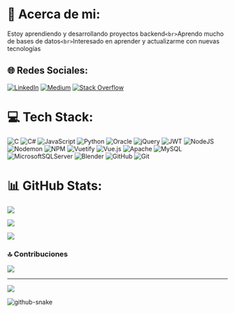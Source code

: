 # 💫 Acerca de mi:

Estoy aprendiendo y desarrollando proyectos backend`<br>`Aprendo mucho de bases de datos`<br>`Interesado en aprender y actualizarme con nuevas tecnologías

## 🌐 Redes Sociales:

[![LinkedIn](https://img.shields.io/badge/LinkedIn-%230077B5.svg?logo=linkedin&logoColor=white)](https://linkedin.com/in/alair-toxtega-91ab13277) [![Medium](https://img.shields.io/badge/Medium-12100E?logo=medium&logoColor=white)](https://medium.com/@alair.tox) [![Stack Overflow](https://img.shields.io/badge/-Stackoverflow-FE7A16?logo=stack-overflow&logoColor=white)](https://stackoverflow.com/users/30627328/alairtox)

# 💻 Tech Stack:

![C](https://img.shields.io/badge/c-%2300599C.svg?style=for-the-badge&logo=c&logoColor=white) ![C#](https://img.shields.io/badge/c%23-%23239120.svg?style=for-the-badge&logo=csharp&logoColor=white) ![JavaScript](https://img.shields.io/badge/javascript-%23323330.svg?style=for-the-badge&logo=javascript&logoColor=%23F7DF1E) ![Python](https://img.shields.io/badge/python-3670A0?style=for-the-badge&logo=python&logoColor=ffdd54) ![Oracle](https://img.shields.io/badge/Oracle-F80000?style=for-the-badge&logo=oracle&logoColor=white) ![jQuery](https://img.shields.io/badge/jquery-%230769AD.svg?style=for-the-badge&logo=jquery&logoColor=white) ![JWT](https://img.shields.io/badge/JWT-black?style=for-the-badge&logo=JSON%20web%20tokens) ![NodeJS](https://img.shields.io/badge/node.js-6DA55F?style=for-the-badge&logo=node.js&logoColor=white) ![Nodemon](https://img.shields.io/badge/NODEMON-%23323330.svg?style=for-the-badge&logo=nodemon&logoColor=%BBDEAD) ![NPM](https://img.shields.io/badge/NPM-%23CB3837.svg?style=for-the-badge&logo=npm&logoColor=white) ![Vuetify](https://img.shields.io/badge/Vuetify-1867C0?style=for-the-badge&logo=vuetify&logoColor=AEDDFF) ![Vue.js](https://img.shields.io/badge/vue.js-%2335495e.svg?style=for-the-badge&logo=vuedotjs&logoColor=%234FC08D) ![Apache](https://img.shields.io/badge/apache-%23D42029.svg?style=for-the-badge&logo=apache&logoColor=white) ![MySQL](https://img.shields.io/badge/mysql-4479A1.svg?style=for-the-badge&logo=mysql&logoColor=white) ![MicrosoftSQLServer](https://img.shields.io/badge/Microsoft%20SQL%20Server-CC2927?style=for-the-badge&logo=microsoft%20sql%20server&logoColor=white) ![Blender](https://img.shields.io/badge/blender-%23F5792A.svg?style=for-the-badge&logo=blender&logoColor=white) ![GitHub](https://img.shields.io/badge/github-%23121011.svg?style=for-the-badge&logo=github&logoColor=white) ![Git](https://img.shields.io/badge/git-%23F05033.svg?style=for-the-badge&logo=git&logoColor=white)

# 📊 GitHub Stats:

![](https://github-readme-stats.vercel.app/api?username=AlairTox&theme=dark&hide_border=false&include_all_commits=false&count_private=false)

![](https://nirzak-streak-stats.vercel.app/?user=AlairTox&theme=dark&hide_border=false)

![](https://github-readme-stats.vercel.app/api/top-langs/?username=AlairTox&theme=dark&hide_border=false&include_all_commits=false&count_private=false&layout=compact)

### 🔝 Contribuciones

![](https://github-contributor-stats.vercel.app/api?username=AlairTox&limit=5&theme=dark&combine_all_yearly_contributions=true)

---

[![](https://visitcount.itsvg.in/api?id=AlairTox&icon=0&color=0)](https://visitcount.itsvg.in)

<picture>
  <source media="(prefers-color-scheme: dark)" srcset="https://raw.githubusercontent.com/tobiasmeyhoefer/tobiasmeyhoefer/output/github-snake-dark.svg" />
  <source media="(prefers-color-scheme: light)" srcset="https://raw.githubusercontent.com/tobiasmeyhoefer/tobiasmeyhoefer/output/github-snake.svg" />
  <img alt="github-snake" src="https://raw.githubusercontent.com/tobiasmeyhoefer/tobiasmeyhoefer/output/github-snake.svg" />
</picture><!-- Proudly created with GPRM ( https://gprm.itsvg.in ) -->
